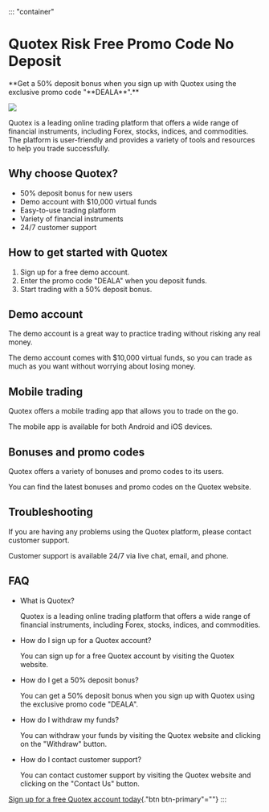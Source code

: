 ::: \"container\"
# Quotex Risk Free Promo Code No Deposit

\*\*Get a 50% deposit bonus when you sign up with Quotex using the
exclusive promo code "\*\*DEALA\*\*".\*\*

[![](https://static.quotex.io/files/4_en/300_250.jpg)](https://traff.sbs/brokerqxlid)

Quotex is a leading online trading platform that offers a wide range of
financial instruments, including Forex, stocks, indices, and
commodities. The platform is user-friendly and provides a variety of
tools and resources to help you trade successfully.

## Why choose Quotex?

-   50% deposit bonus for new users
-   Demo account with \$10,000 virtual funds
-   Easy-to-use trading platform
-   Variety of financial instruments
-   24/7 customer support

## How to get started with Quotex

1.  Sign up for a free demo account.
2.  Enter the promo code "DEALA" when you deposit funds.
3.  Start trading with a 50% deposit bonus.

## Demo account

The demo account is a great way to practice trading without risking any
real money.

The demo account comes with \$10,000 virtual funds, so you can trade as
much as you want without worrying about losing money.

## Mobile trading

Quotex offers a mobile trading app that allows you to trade on the go.

The mobile app is available for both Android and iOS devices.

## Bonuses and promo codes

Quotex offers a variety of bonuses and promo codes to its users.

You can find the latest bonuses and promo codes on the Quotex website.

## Troubleshooting

If you are having any problems using the Quotex platform, please contact
customer support.

Customer support is available 24/7 via live chat, email, and phone.

## FAQ

-   What is Quotex?

    Quotex is a leading online trading platform that offers a wide range
    of financial instruments, including Forex, stocks, indices, and
    commodities.

-   How do I sign up for a Quotex account?

    You can sign up for a free Quotex account by visiting the Quotex
    website.

-   How do I get a 50% deposit bonus?

    You can get a 50% deposit bonus when you sign up with Quotex using
    the exclusive promo code "DEALA".

-   How do I withdraw my funds?

    You can withdraw your funds by visiting the Quotex website and
    clicking on the "Withdraw" button.

-   How do I contact customer support?

    You can contact customer support by visiting the Quotex website and
    clicking on the "Contact Us" button.

[Sign up for a free Quotex account
today](\%22https://traff.sbs/brokerqxsignup\%22){."btn
btn-primary"=""}
:::

